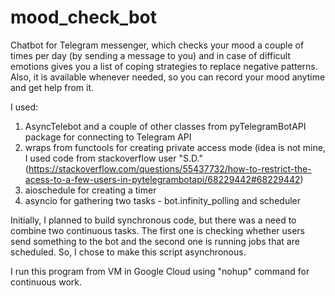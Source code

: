 # mood_check_bot
Chatbot for Telegram messenger, which checks your mood a couple of times per day (by sending a message to you) and in case of difficult emotions gives you a list of coping strategies to replace negative patterns. Also, it is available whenever needed, so you can record your mood anytime and get help from it.

I used:
1. AsyncTelebot and a couple of other classes from pyTelegramBotAPI package for connecting to Telegram API
2. wraps from functools for creating private access mode (idea is not mine, I used code from stackoverflow user "S.D." (https://stackoverflow.com/questions/55437732/how-to-restrict-the-acess-to-a-few-users-in-pytelegrambotapi/68229442#68229442)
3. aioschedule for creating a timer
4. asyncio for gathering two tasks - bot.infinity_polling and scheduler

Initially, I planned to build synchronous code, but there was a need to combine two continuous tasks. The first one is checking whether users send something to the bot and the second one is running jobs that are scheduled. So, I chose to make this script asynchronous.

I run this program from VM in Google Cloud using "nohup" command for continuous work.
